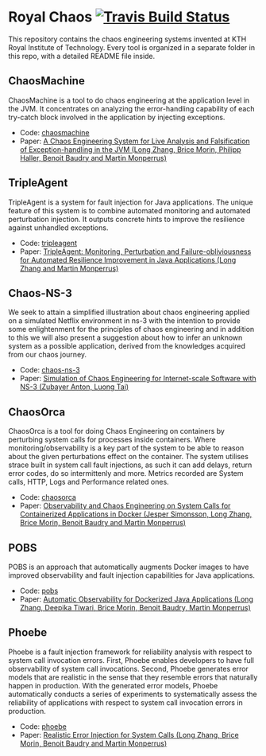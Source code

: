 # Royal Chaos [![Travis Build Status](https://travis-ci.org/kth/royal-chaos.svg?branch=master)](https://travis-ci.org/kth/royal-chaos)

This repository contains the chaos engineering systems invented at KTH Royal Institute of Technology. Every tool is organized in a separate folder in this repo, with a detailed README file inside.

## ChaosMachine
ChaosMachine is a tool to do chaos engineering at the application level in the JVM. It concentrates on analyzing the error-handling capability of each try-catch block involved in the application by injecting exceptions.

* Code: [chaosmachine](https://github.com/KTH/royal-chaos/tree/master/chaosmachine)
* Paper: [A Chaos Engineering System for Live Analysis and Falsification of Exception-handling in the JVM (Long Zhang, Brice Morin, Philipp Haller, Benoit Baudry and Martin Monperrus)](https://arxiv.org/abs/1805.05246)

## TripleAgent

TripleAgent is a system for fault injection for Java applications. The unique feature of this system is to combine automated monitoring and automated perturbation injection. It outputs concrete hints to improve the resilience against unhandled exceptions.

* Code: [tripleagent](https://github.com/KTH/royal-chaos/tree/master/tripleagent)
* Paper: [TripleAgent: Monitoring, Perturbation and Failure-obliviousness for Automated Resilience Improvement in Java Applications (Long Zhang and Martin Monperrus)](http://arxiv.org/pdf/1812.10706)

## Chaos-NS-3

We seek to attain a simplified illustration about chaos engineering applied on a simulated Netflix environment in ns-3 with the intention to provide some enlightenment for the principles of chaos engineering and in addition to this we will also present a suggestion about how to infer an unknown system as a possible application, derived from the knowledges acquired from our chaos journey.

* Code: [chaos-ns-3](https://github.com/KTH/royal-chaos/tree/master/chaos-ns-3)
* Paper: [Simulation of Chaos Engineering for Internet-scale Software with NS-3 (Zubayer Anton, Luong Tai)](http://www.diva-portal.org/smash/record.jsf?pid=diva2%3A1216905&dswid=-2200)

## ChaosOrca
ChaosOrca is a tool for doing Chaos Engineering on containers by perturbing system calls for processes inside containers. Where monitoring/observability is a key part of the system to be able to reason about the given perturbations effect on the container. The system utilises strace built in system call fault injections, as such it can add delays, return error codes, do so intermittenly and more. Metrics recorded are System calls, HTTP, Logs and Performance related ones. 

* Code: [chaosorca](https://github.com/KTH/royal-chaos/tree/master/chaosorca)
* Paper: [Observability and Chaos Engineering on System Calls for Containerized Applications in Docker (Jesper Simonsson, Long Zhang, Brice Morin, Benoit Baudry and Martin Monperrus)](https://arxiv.org/pdf/1907.13039)

## POBS
POBS is an approach that automatically augments Docker images to have improved observability and fault injection capabilities for Java applications.

* Code: [pobs](https://github.com/KTH/royal-chaos/tree/master/pobs)
* Paper: [Automatic Observability for Dockerized Java Applications (Long Zhang, Deepika Tiwari, Brice Morin, Benoit Baudry, Martin Monperrus)](https://arxiv.org/abs/1912.06914)

## Phoebe
Phoebe is a fault injection framework for reliability analysis with respect to system call invocation errors. First, Phoebe enables developers to have full observability of system call invocations. Second, Phoebe generates error models that are realistic in the sense that they resemble errors that naturally happen in production. With the generated error models, Phoebe automatically conducts a series of experiments to systematically assess the reliability of applications with respect to system call invocation errors in production.

* Code: [phoebe](https://github.com/KTH/royal-chaos/tree/master/phoebe)
* Paper: [Realistic Error Injection for System Calls (Long Zhang, Brice Morin, Benoit Baudry and Martin Monperrus)](https://arxiv.org/abs/2006.04444)
